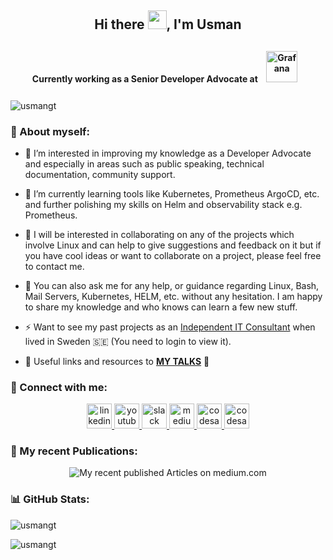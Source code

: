 <!-- ### Hi there -->
<h2 align="center">Hi there <img src="https://raw.githubusercontent.com/MartinHeinz/MartinHeinz/master/wave.gif" width="30px">, I'm Usman</h2>

<h4 align="center">Currently working as a Senior Developer Advocate at <a href="https://grafana.com/" target="_blank"><img style="margin: 10px" src="https://profilinator.rishav.dev/skills-assets/grafana.png" alt="Grafana" height="50" /></a>  
</h4>

<p align="left"> <img src="https://komarev.com/ghpvc/?username=usmangt&label=Profile%20views&color=0e75b6&style=flat" alt="usmangt" /> </p>




<h3 align="left">👤 About myself:</h3>

<!-- - 👋 I am Syed Usman Ahmad. -->
- 👀 I’m interested in improving my knowledge as a Developer Advocate and especially in areas such as public speaking, technical documentation, community support.

- 🌱 I’m currently learning tools like Kubernetes, Prometheus ArgoCD, etc. and further polishing my skills on Helm and observability stack e.g. Prometheus.

- 👯 I will be interested in collaborating on any of the projects which involve Linux and can help to give suggestions and feedback on it but if you have cool ideas or want to collaborate on a project, please feel free to contact me.

- 💬 You can also ask me for any help, or guidance regarding Linux, Bash, Mail Servers, Kubernetes, HELM, etc. without any hesitation. I am happy to share my knowledge and who knows can learn a few new stuff.
<!-- -
- 📫 How to reach me? You can reach me via [**Linkedin**](https://www.linkedin.com/in/syed-usman-ahmad-b1415515/).

- 📺 Subscribe to my **[Youtube Channel](https://www.youtube.com/@freelinuxtutorials)** to watch tutorials about Linux and Open source tools

- ⛑️ Ask me if you have any questions, or suggestions about the **[Grafana OSS](https://community.grafana.com/u/usman.ahmad/summary)** community support.

- 📝 Want to read my **[Blogs](https://medium.com/@syed_usman_ahmed)** to remain up to date !!
-->
- ⚡ Want to see my past projects as an [Independent IT Consultant](https://www.upwork.com/freelancers/~013333e41cd5844e37?viewMode=1) when lived in Sweden 🇸🇪 (You need to login to view it).

- 🔭 Useful links and resources to **[MY TALKS](https://github.com/usmangt/talks/tree/master)** 🌠

<h3 align="left">📌 Connect with me:</h3>

<div align="center">
  <a href="https://www.linkedin.com/in/syed-usman-ahmad-b1415515/" target="_blank">
    <img src="https://img.shields.io/static/v1?message=LinkedIn&logo=linkedin&label=&color=0077B5&logoColor=white&labelColor=&style=for-the-badge" height="40" alt="linkedin logo"  />
  </a>
  <a href="https://www.youtube.com/@freelinuxtutorials" target="_blank">
    <img src="https://img.shields.io/static/v1?message=Youtube&logo=youtube&label=Free%20Tutorials&color=FF0000&logoColor=white&labelColor=&style=for-the-badge" height="40" alt="youtube logo"  />
  </a>
  <a href="https://grafana.slack.com/team/U03N48VMCJH" target="_blank">
    <img src="https://img.shields.io/static/v1?message=Slack&logo=slack&label=&color=4A154B&logoColor=white&labelColor=&style=for-the-badge" height="40" alt="slack logo"  />
  </a>
  <a href="https://medium.com/@syed_usman_ahmed" target="_blank">
    <img src="https://img.shields.io/static/v1?message=Medium&logo=medium&label=&color=12100E&logoColor=white&labelColor=&style=for-the-badge" height="40" alt="medium logo"  />
  </a>
  <a href="https://community.grafana.com/u/usman.ahmad/summary" target="_blank">
    <img src="https://img.shields.io/static/v1?message=Grafana%20OSS%20Community%20Solutions&logo=codesandbox&label=&color=040404&logoColor=orange&labelColor=&style=for-the-badge" height="40" alt="codesandbox logo"  />
  </a>
    <a href="https://usman-ahmad-portfolio.mozellosite.com/" target="_blank">
    <img src="https://img.shields.io/static/v1?message=My%20Website&logo=codesandbox&label=&color=green&logoColor=white&labelColor=&style=for-the-badge" height="40" alt="codesandbox logo"  />
  </a>
</div>

<h3 align="left">📝 My recent Publications:</h3>
<div align="center">
  <img src="https://github-read-medium-git-main.pahlevikun.vercel.app/latest?limit=4&username=syed_usman_ahmed&theme=gruvbox" alt="My recent published Articles on medium.com"  />
</div>

<h3 align="left">📊 GitHub Stats:</h3>
<p><img src="https://github-readme-stats.vercel.app/api?username=usmangt&show_icons=true&locale=en" alt="usmangt" /></p>
<p><img src="https://github-readme-streak-stats.herokuapp.com/?user=usmangt&" alt="usmangt" /></p>


<!--<h3 align="left">Small contribution to support my work:</h3>
<p><a href="https://www.buymeacoffee.com/usman.ahmad"> <img align="left" src="https://cdn.buymeacoffee.com/buttons/v2/nord.png" height="50" width="210" alt="usman.ahmad" /></a></p><br><br>
-->









<!--
**usmangt/usmangt** is a ✨ _special_ ✨ repository because its `README.md` (this file) appears on your GitHub profile.

Here are some ideas to get you started:

- 🔭 I’m currently working on ...
- 🌱 I’m currently learning ...
- 👯 I’m looking to collaborate on ...
- 🤔 I’m looking for help with ...
- 💬 Ask me about ...
- 📫 How to reach me: ...
- 😄 Pronouns: ...
- ⚡ Fun fact: ...
-->
